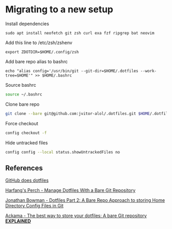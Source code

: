 # Migrating to a new setup

Install dependencies
```console
sudo apt install neofetch git zsh curl exa fzf ripgrep bat neovim
```

Add this line to /etc/zsh/zshenv
```console
export ZDOTDIR=$HOME/.config/zsh
```

Add bare repo alias to bashrc
```console
echo "alias config='/usr/bin/git --git-dir=$HOME/.dotfiles --work-tree=$HOME'" >> $HOME/.bashrc
```

Source bashrc
```bash
source ~/.bashrc
```

Clone bare repo
```bash
git clone --bare git@github.com:jvitor-alol/.dotfiles.git $HOME/.dotfiles
```

Force checkout
```bash
config checkout -f
```

Hide untracked files
```bash
config config --local status.showUntrackedFiles no
```

## References

[GitHub does dotfiles](https://dotfiles.github.io/)

[Harfang's Perch - Manage Dotfiles With a Bare Git Repository](https://harfangk.github.io/2016/09/18/manage-dotfiles-with-a-git-bare-repository.html)

[Jonathan Bowman - Dotfiles Part 2: A Bare Repo Approach to storing Home Directory Config Files in Git](https://www.bowmanjd.com/dotfiles/dotfiles-2-bare-repo/)

[Ackama - The best way to store your dotfiles: A bare Git repository **EXPLAINED**](https://www.ackama.com/what-we-think/the-best-way-to-store-your-dotfiles-a-bare-git-repository-explained/)
